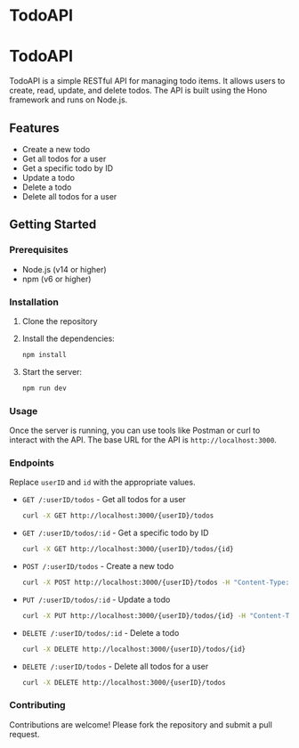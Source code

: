 # TodoAPI

# TodoAPI

TodoAPI is a simple RESTful API for managing todo items. It allows users to create, read, update, and delete todos. The API is built using the Hono framework and runs on Node.js.

## Features

- Create a new todo
- Get all todos for a user
- Get a specific todo by ID
- Update a todo
- Delete a todo
- Delete all todos for a user

## Getting Started

### Prerequisites

- Node.js (v14 or higher)
- npm (v6 or higher)

### Installation

1. Clone the repository

2. Install the dependencies:
    ```sh
    npm install
    ```

3. Start the server:
    ```sh
    npm run dev
    ```

### Usage

Once the server is running, you can use tools like Postman or curl to interact with the API. The base URL for the API is `http://localhost:3000`.

### Endpoints
Replace `userID` and `id` with the appropriate values.

- `GET /:userID/todos` - Get all todos for a user
    ```sh
    curl -X GET http://localhost:3000/{userID}/todos
    ```
- `GET /:userID/todos/:id` - Get a specific todo by ID
    ```sh
    curl -X GET http://localhost:3000/{userID}/todos/{id}
    ```
- `POST /:userID/todos` - Create a new todo
    ```sh
    curl -X POST http://localhost:3000/{userID}/todos -H "Content-Type: application/json" -d '{"title":"New Todo","status":"todo"}'
    ```
- `PUT /:userID/todos/:id` - Update a todo
    ```sh
    curl -X PUT http://localhost:3000/{userID}/todos/{id} -H "Content-Type: application/json" -d '{"title":"Updated Todo","status":"Completed"}'
    ```
- `DELETE /:userID/todos/:id` - Delete a todo
    ```sh
    curl -X DELETE http://localhost:3000/{userID}/todos/{id}
    ```
- `DELETE /:userID/todos` - Delete all todos for a user
    ```sh
    curl -X DELETE http://localhost:3000/{userID}/todos
    ```

### Contributing

Contributions are welcome! Please fork the repository and submit a pull request.

